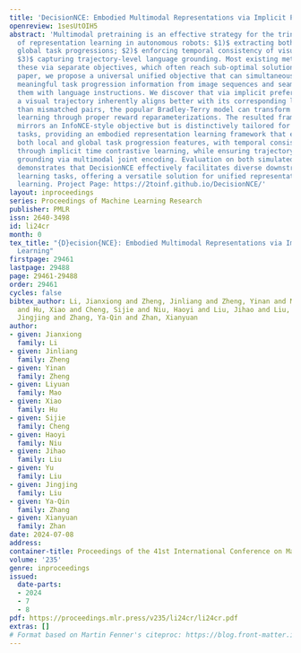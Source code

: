 ```yaml
---
title: 'DecisionNCE: Embodied Multimodal Representations via Implicit Preference Learning'
openreview: 1sesUtOIH5
abstract: 'Multimodal pretraining is an effective strategy for the trinity of goals
  of representation learning in autonomous robots: $1)$ extracting both local and
  global task progressions; $2)$ enforcing temporal consistency of visual representation;
  $3)$ capturing trajectory-level language grounding. Most existing methods approach
  these via separate objectives, which often reach sub-optimal solutions. In this
  paper, we propose a universal unified objective that can simultaneously extract
  meaningful task progression information from image sequences and seamlessly align
  them with language instructions. We discover that via implicit preferences, where
  a visual trajectory inherently aligns better with its corresponding language instruction
  than mismatched pairs, the popular Bradley-Terry model can transform into representation
  learning through proper reward reparameterizations. The resulted framework, DecisionNCE,
  mirrors an InfoNCE-style objective but is distinctively tailored for decision-making
  tasks, providing an embodied representation learning framework that elegantly extracts
  both local and global task progression features, with temporal consistency enforced
  through implicit time contrastive learning, while ensuring trajectory-level instruction
  grounding via multimodal joint encoding. Evaluation on both simulated and real robots
  demonstrates that DecisionNCE effectively facilitates diverse downstream policy
  learning tasks, offering a versatile solution for unified representation and reward
  learning. Project Page: https://2toinf.github.io/DecisionNCE/'
layout: inproceedings
series: Proceedings of Machine Learning Research
publisher: PMLR
issn: 2640-3498
id: li24cr
month: 0
tex_title: "{D}ecision{NCE}: Embodied Multimodal Representations via Implicit Preference
  Learning"
firstpage: 29461
lastpage: 29488
page: 29461-29488
order: 29461
cycles: false
bibtex_author: Li, Jianxiong and Zheng, Jinliang and Zheng, Yinan and Mao, Liyuan
  and Hu, Xiao and Cheng, Sijie and Niu, Haoyi and Liu, Jihao and Liu, Yu and Liu,
  Jingjing and Zhang, Ya-Qin and Zhan, Xianyuan
author:
- given: Jianxiong
  family: Li
- given: Jinliang
  family: Zheng
- given: Yinan
  family: Zheng
- given: Liyuan
  family: Mao
- given: Xiao
  family: Hu
- given: Sijie
  family: Cheng
- given: Haoyi
  family: Niu
- given: Jihao
  family: Liu
- given: Yu
  family: Liu
- given: Jingjing
  family: Liu
- given: Ya-Qin
  family: Zhang
- given: Xianyuan
  family: Zhan
date: 2024-07-08
address:
container-title: Proceedings of the 41st International Conference on Machine Learning
volume: '235'
genre: inproceedings
issued:
  date-parts:
  - 2024
  - 7
  - 8
pdf: https://proceedings.mlr.press/v235/li24cr/li24cr.pdf
extras: []
# Format based on Martin Fenner's citeproc: https://blog.front-matter.io/posts/citeproc-yaml-for-bibliographies/
---
```

